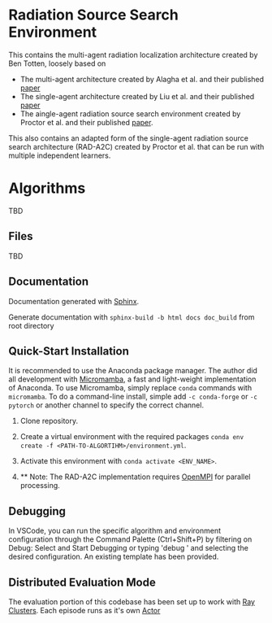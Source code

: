 # Radiation Source Search Environment

This contains the multi-agent radiation localization architecture created by Ben Totten, loosely based on 
- The multi-agent architecture created by Alagha et al. and their published [paper](https://www.sciencedirect.com/science/article/abs/pii/S0167739X22002266)
- The single-agent architecture created by Liu et al. and their published [paper](https://www.mdpi.com/1424-8220/19/4/960)
- The aingle-agent radiation source search environment created by Proctor et al. and their published [paper](https://www.mdpi.com/2673-4362/2/4/29).

This also contains an adapted form of the single-agent radiation source search architecture (RAD-A2C) created by Proctor et al. that can be run with multiple independent learners.

# Algorithms

TBD

## Files

TBD

## Documentation

Documentation generated with [Sphinx](https://www.sphinx-doc.org/en/master/usage/quickstart.html).

Generate documentation with `sphinx-build -b html docs doc_build` from root directory

## Quick-Start Installation

It is recommended to use the Anaconda package manager. The author did all development with [Micromamba](https://mamba.readthedocs.io/en/latest/installation.html), a fast and light-weight implementation of Anaconda. To use Micromamba, simply replace `conda` commands with `micromamba`. To do a command-line install, simple add `-c conda-forge` or `-c pytorch` or another channel to specify the correct channel.

1. Clone repository.

2. Create a virtual environment with the required packages `conda env create -f <PATH-TO-ALGORTIHM>/environment.yml`.

3. Activate this environment with `conda activate <ENV_NAME>`.

4. \*\* Note: The RAD-A2C implementation requires [OpenMPI](https://www.open-mpi.org/software/ompi/v4.1/) for parallel processing.

## Debugging

In VSCode, you can run the specific algorithm and environment configuration through the Command Palette (Ctrl+Shift+P) by filtering on Debug: Select and Start Debugging or typing 'debug ' and selecting the desired configuration. An existing template has been provided.

## Distributed Evaluation Mode

The evaluation portion of this codebase has been set up to work with [Ray Clusters](https://docs.ray.io/en/latest/cluster/getting-started.html). Each episode runs as it's own [Actor](https://docs.ray.io/en/latest/ray-core/actors.html)

